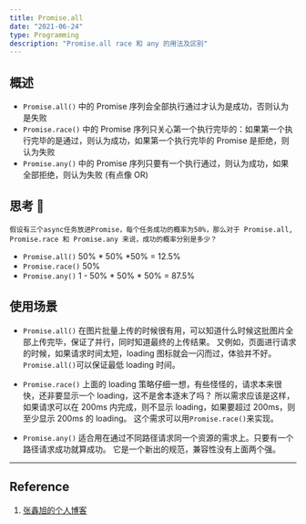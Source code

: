 ```yaml
---
title: Promise.all
date: "2021-06-24"
type: Programming
description: "Promise.all race 和 any 的用法及区别"
---
```


## 概述

- `Promise.all()` 中的 Promise 序列会全部执行通过才认为是成功，否则认为是失败
- `Promise.race()` 中的 Promise 序列只关心第一个执行完毕的：如果第一个执行完毕的是通过，则认为成功，如果第一个执行完毕的 Promise 是拒绝，则认为失败
- `Promise.any()` 中的 Promise 序列只要有一个执行通过，则认为成功，如果全部拒绝，则认为失败 (有点像 OR)

## 思考 🤔

```
假设有三个async任务放进Promise，每个任务成功的概率为50%，那么对于 Promise.all, Promise.race 和 Promise.any 来说，成功的概率分别是多少？
```

- `Promise.all()` 50% \* 50% \*50% = 12.5%
- `Promise.race()` 50%
- `Promise.any()` 1 - 50% \* 50% \* 50% = 87.5%

## 使用场景

- `Promise.all()`
  在图片批量上传的时候很有用，可以知道什么时候这批图片全部上传完毕，保证了并行，同时知道最终的上传结果。
  又例如，页面进行请求的时候，如果请求时间太短，loading 图标就会一闪而过，体验并不好。`Promise.all()`可以保证最低 loading 时间。

- `Promise.race()`
  上面的 loading 策略仔细一想，有些怪怪的，请求本来很快，还非要显示一个 loading，这不是舍本逐末了吗？
  所以需求应该是这样，如果请求可以在 200ms 内完成，则不显示 loading，如果要超过 200ms，则至少显示 200ms 的 loading。
  这个需求可以用`Promise.race()`来实现。

- `Promise.any()`
  适合用在通过不同路径请求同一个资源的需求上。只要有一个路径请求成功就算成功。
  它是一个新出的规范，兼容性没有上面两个强。

---

## Reference

1. [张鑫旭的个人博客](https://www.zhangxinxu.com/wordpress/2021/05/promise-all-race-any/)
